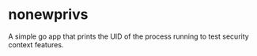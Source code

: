 # nonewprivs

A simple go app that prints the UID of the process running to test security context features.